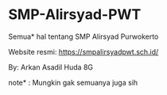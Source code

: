# SMP-Alirsyad-PWT

Semua* hal tentang SMP Alirsyad Purwokerto

Website resmi: https://smpalirsyadpwt.sch.id/

By: Arkan Asadil Huda 8G

note* : Mungkin gak semuanya juga sih
